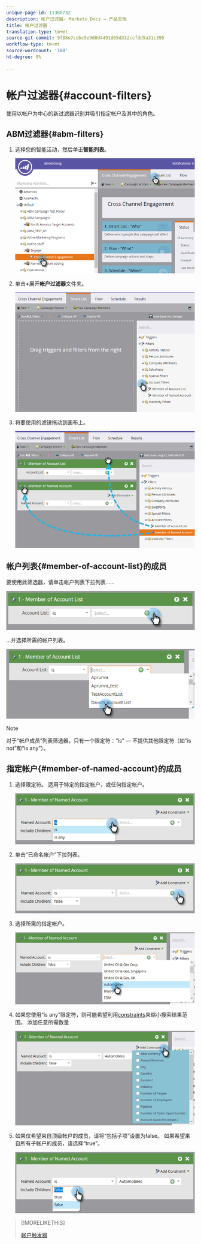 ```yaml
---
unique-page-id: 11380732
description: 帐户过滤器- Marketo Docs — 产品文档
title: 帐户过滤器
translation-type: tm+mt
source-git-commit: 9f88e7cebc5e9d0d4491d65d332ccfdd9a31c395
workflow-type: tm+mt
source-wordcount: '180'
ht-degree: 0%

---
```



# 帐户过滤器{#account-filters}

使用以帐户为中心的新过滤器识别并吸引指定帐户及其中的角色。

## ABM过滤器{#abm-filters}

1. 选择您的智能活动，然后单击&#x200B;**智能列表**。

   ![](assets/one.png)

1. 单击&#x200B;**+**&#x200B;展开&#x200B;**帐户过滤器**&#x200B;文件夹。

   ![](assets/two.png)

1. 将要使用的滤镜拖动到画布上。

   ![](assets/three.png)

## 帐户列表{#member-of-account-list}的成员

要使用此筛选器，请单击帐户列表下拉列表……

![](assets/four.png)

...并选择所需的帐户列表。

![](assets/five.png)

>[!NOTE]
>
>对于“帐户成员”列表筛选器，只有一个限定符：“is” — 不提供其他限定符（如“is not”和“is any”）。

## 指定帐户{#member-of-named-account}的成员

1. 选择限定符。 适用于特定的指定帐户，或任何指定帐户。

   ![](assets/six.png)

1. 单击“已命名帐户”下拉列表。

   ![](assets/seven.png)

1. 选择所需的指定帐户。

   ![](assets/eight.png)

1. 如果您使用“is any”限定符，则可能希望利用[constraints](/help/marketo/product-docs/core-marketo-concepts/smart-lists-and-static-lists/using-smart-lists/add-a-constraint-to-a-smart-list-filter.md)来缩小搜索结果范围。 添加任意所需数量

   ![](assets/nine.png)

1. 如果仅希望来自顶级帐户的成员，请将“包括子项”设置为false。 如果希望来自所有子帐户的成员，请选择“true”。

   ![](assets/ten.png)

>[!MORELIKETHIS]
>
>[帐户触发器](/help/marketo/product-docs/target-account-management/engage/account-triggers.md)
